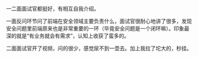 一二面面试官都挺好，有相互自我介绍。

一面反问环节问了前端在安全领域主要负责什么，面试官很耐心地讲了很多，发现安全问题里前端原来也是非常重要的一环（毕竟安全问题是一个闭环嘛）。印象最深的就是“有业务就会有需求”，认知上收获了蛮多的。

二面面试官开了视频，问的很少，感觉尿不到一壶去。加上我拉了坨大的，秒挂。